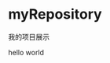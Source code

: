 # myRepository
我的项目展示
<!DOCTYPE html>
<html lang="en">
<head>
	<meta charset="UTF-8">
	<title>myRepository</title>
</head>
<body>
	hello world
</body>
</html>
